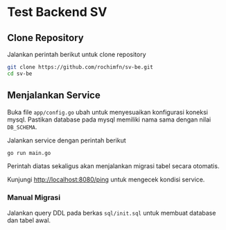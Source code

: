 # Test Backend SV

## Clone Repository

Jalankan perintah berikut untuk clone repository

```bash
git clone https://github.com/rochimfn/sv-be.git
cd sv-be
```

## Menjalankan Service

Buka file `app/config.go` ubah untuk menyesuaikan konfigurasi koneksi mysql. Pastikan database pada mysql memiliki nama sama dengan nilai `DB_SCHEMA`.

Jalankan service dengan perintah berikut

```bash
go run main.go
```

Perintah diatas sekaligus akan menjalankan migrasi tabel secara otomatis.

Kunjungi [http://localhost:8080/ping](http://localhost:8080/ping) untuk mengecek kondisi service.

### Manual Migrasi

Jalankan query DDL pada berkas `sql/init.sql` untuk membuat database dan tabel awal.

